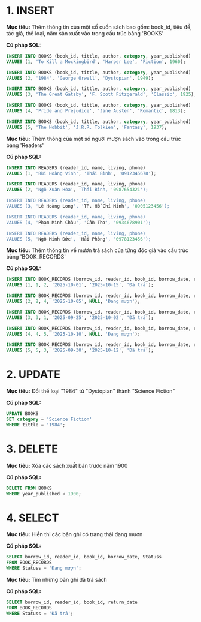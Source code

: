 # 1. INSERT

**Mục tiêu:**
Thêm thông tin của một số cuốn sách bao gồm: book_id, tiêu đề, tác giả, thể loại, năm sản xuất vào trong cấu trúc bảng 'BOOKS'

**Cú pháp SQL:**
```sql
INSERT INTO BOOKS (book_id, tittle, author, category, year_published)
VALUES (1, 'To Kill a Mockingbird', 'Harper Lee', 'Fiction', 1960);

INSERT INTO BOOKS (book_id, tittle, author, category, year_published)
VALUES (2, '1984', 'George Orwell', 'Dystopian', 1949);

INSERT INTO BOOKS (book_id, tittle, author, category, year_published)
VALUES (3, 'The Great Gatsby', 'F. Scott Fitzgerald', 'Classic', 1925);

INSERT INTO BOOKS (book_id, tittle, author, category, year_published)
VALUES (4, 'Pride and Prejudice', 'Jane Austen', 'Romantic', 1813);

INSERT INTO BOOKS (book_id, tittle, author, category, year_published)
VALUES (5, 'The Hobbit', 'J.R.R. Tolkien', 'Fantasy', 1937);
```


**Mục tiêu:**
Thêm thông của một số người mượn sách vào trong cấu trúc bảng 'Readers'

**Cú pháp SQL:**
```sql
INSERT INTO READERS (reader_id, name, living, phone)
VALUES (1, 'Bùi Hoàng Vinh', 'Thái Bình', '0912345678');

INSERT INTO READERS (reader_id, name, living, phone)
VALUES (2, 'Ngô Xuân Hòa', 'Thái Bình, '0987654321');

INSERT INTO READERS (reader_id, name, living, phone)
VALUES (3, 'Lê Hoàng Long', 'TP. Hồ Chí Minh', '0905123456');

INSERT INTO READERS (reader_id, name, living, phone)
VALUES (4, 'Phạm Minh Châu', 'Cần Thơ', '0934678901');

INSERT INTO READERS (reader_id, name, living, phone)
VALUES (5, 'Ngô Minh Đức', 'Hải Phòng', '0978123456');
```

**Mục tiêu:**
Thêm thông tin về mượn trả sách của từng độc giả vào cấu trúc bảng 'BOOK_RECORDS'

**Cú pháp SQL:**
```sql
INSERT INTO BOOK_RECORDS (borrow_id, reader_id, book_id, borrow_date, return_date, Statuss)
VALUES (1, 1, 2, '2025-10-01', '2025-10-15', 'Đã trả');

INSERT INTO BOOK_RECORDS (borrow_id, reader_id, book_id, borrow_date, return_date, Statuss)
VALUES (2, 2, 4, '2025-10-05', NULL, 'Đang mượn');

INSERT INTO BOOK_RECORDS (borrow_id, reader_id, book_id, borrow_date, return_date, Statuss)
VALUES (3, 3, 1, '2025-09-25', '2025-10-02', 'Đã trả');

INSERT INTO BOOK_RECORDS (borrow_id, reader_id, book_id, borrow_date, return_date, Statuss)
VALUES (4, 4, 5, '2025-10-10', NULL, 'Đang mượn');

INSERT INTO BOOK_RECORDS (borrow_id, reader_id, book_id, borrow_date, return_date, Statuss)
VALUES (5, 5, 3, '2025-09-30', '2025-10-12', 'Đã trả');
```

# 2. UPDATE

**Mục tiêu:**
Đổi thể loại "1984" từ "Dystopian" thành "Science Fiction"

**Cú pháp SQL:**
```sql
UPDATE BOOKS
SET category = 'Science Fiction'
WHERE tittle = '1984';
```

# 3. DELETE

**Mục tiêu:** 
Xóa các sách xuất bản trước năm 1900

**Cú pháp SQL:**
```sql
DELETE FROM BOOKS
WHERE year_published < 1900;
```

# 4. SELECT

**Mục tiêu:**
Hiển thị các bản ghi có trạng thái đang mượn

**Cú pháp SQL:**
```sql
SELECT borrow_id, reader_id, book_id, borrow_date, Statuss
FROM BOOK_RECORDS
WHERE Statuss = 'Đang mượn';
```

**Mục tiêu:**
Tìm những bản ghi đã trả sách

**Cú pháp SQL:**
```sql
SELECT borrow_id, reader_id, book_id, return_date
FROM BOOK_RECORDS
WHERE Statuss = 'Đã trả';
```

